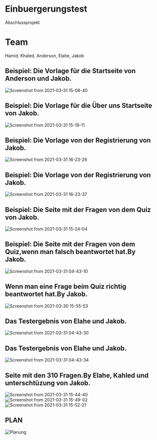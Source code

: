 # Einbuergerungstest
Abschlussprojekt

# Team

Hamid, Khaled, Anderson, Elahe, Jakob

## Beispiel: Die Vorlage für die Startseite von Anderson und Jakob.
![Screenshot from 2021-03-31 15-08-40](https://user-images.githubusercontent.com/61413894/113150895-d4bc5880-9234-11eb-84b8-8012795d7cca.png)

## Beispiel: Die Vorlage für die Über uns Startseite von Jakob.
![Screenshot from 2021-03-31 15-19-11](https://user-images.githubusercontent.com/61413894/113150993-f4ec1780-9234-11eb-9bf0-3fce3d5afbd5.png)

## Beispiel: Die Vorlage von der Registrierung von Jakob.
![Screenshot from 2021-03-31 16-23-26](https://user-images.githubusercontent.com/61413894/113160856-261d1580-923e-11eb-956e-73b2df588a6a.png)

## Beispiel: Die Vorlage von der Registrierung von Jakob.
![Screenshot from 2021-03-31 16-23-37](https://user-images.githubusercontent.com/61413894/113160886-2d442380-923e-11eb-9cf9-331af5f8527a.png)

## Beispiel: Die Seite mit der Fragen von dem Quiz von Jakob.
![Screenshot from 2021-03-31 15-24-04](https://user-images.githubusercontent.com/61413894/113151345-45637500-9235-11eb-8ff6-f66693f4b5a7.png)


## Beispiel: Die Seite mit der Fragen von dem Quiz,wenn man falsch beantwortet hat.By Jakob.
![Screenshot from 2021-03-31 04-43-10](https://user-images.githubusercontent.com/66359480/113106856-8773c300-9203-11eb-911e-4345c9a12cf7.png)

## Wenn man eine Frage beim Quiz richtig beantwortet hat.By Jakob.
![Screenshot from 2021-03-30 15-55-53](https://user-images.githubusercontent.com/61413894/113135876-f7de0c80-9222-11eb-80b9-18982599e12e.png)

## Das Testergebnis von Elahe und Jakob.
![Screenshot from 2021-03-31 04-43-30](https://user-images.githubusercontent.com/66359480/113112847-f18f6680-9209-11eb-8582-49a8561360f1.png)

## Das Testergebnis von Elahe und Jakob.
![Screenshot from 2021-03-31 04-43-34](https://user-images.githubusercontent.com/66359480/113113282-6b275480-920a-11eb-98d8-a0c43f8bc630.png)

## Seite mit den 310 Fragen.By Elahe, Kahled und unterschtüzung von Jakob.
![Screenshot from 2021-03-31 15-44-40](https://user-images.githubusercontent.com/61413894/113161277-86ac5280-923e-11eb-9ea1-0adca7f3e3d7.png)
![Screenshot from 2021-03-31 15-49-02](https://user-images.githubusercontent.com/61413894/113161320-8f048d80-923e-11eb-8bea-d9da2830389c.png)
![Screenshot from 2021-03-31 15-52-21](https://user-images.githubusercontent.com/61413894/113161335-94fa6e80-923e-11eb-8d18-32852f873b2f.png)



## PLAN
![Planung](https://user-images.githubusercontent.com/65950252/112838376-4a8dbc00-909d-11eb-8951-f87a8ead9f96.jpg)




